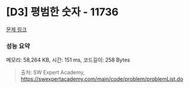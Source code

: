 # [D3] 평범한 숫자 - 11736 

[문제 링크](https://swexpertacademy.com/main/code/problem/problemDetail.do?contestProbId=AXhh-H-KwUcDFARQ) 

### 성능 요약

메모리: 58,264 KB, 시간: 151 ms, 코드길이: 258 Bytes



> 출처: SW Expert Academy, https://swexpertacademy.com/main/code/problem/problemList.do